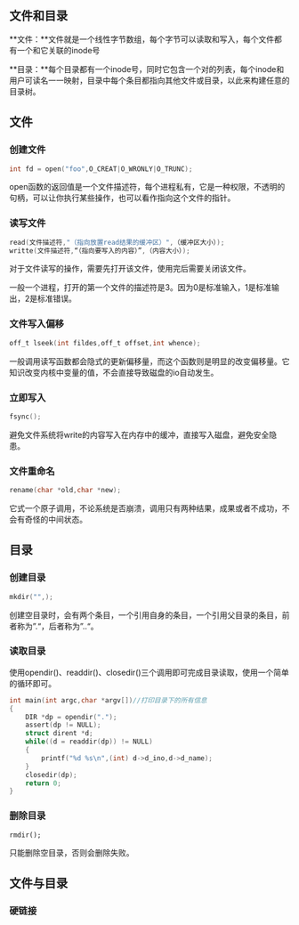 ## 文件和目录

**文件：**文件就是一个线性字节数组，每个字节可以读取和写入，每个文件都有一个和它关联的inode号

**目录：**每个目录都有一个inode号，同时它包含一个对的列表，每个inode和用户可读名一一映射，目录中每个条目都指向其他文件或目录，以此来构建任意的目录树。 

## 文件
### 创建文件

```c
int fd = open("foo",O_CREAT|O_WRONLY|O_TRUNC);
```

open函数的返回值是一个文件描述符，每个进程私有，它是一种权限，不透明的句柄，可以让你执行某些操作，也可以看作指向这个文件的指针。

### 读写文件

```c
read(文件描述符,"（指向放置read结果的缓冲区）",（缓冲区大小）);
writte(文件描述符,“（指向要写入的内容）”,（内容大小）);
```

对于文件读写的操作，需要先打开该文件，使用完后需要关闭该文件。

一般一个进程，打开的第一个文件的描述符是3。因为0是标准输入，1是标准输出，2是标准错误。

### 文件写入偏移

```c
off_t lseek(int fildes,off_t offset,int whence);
```

一般调用读写函数都会隐式的更新偏移量，而这个函数则是明显的改变偏移量。它知识改变内核中变量的值，不会直接导致磁盘的io自动发生。

### 立即写入

```c
fsync();
```

避免文件系统将write的内容写入在内存中的缓冲，直接写入磁盘，避免安全隐患。

### 文件重命名

```c
rename(char *old,char *new);
```

它式一个原子调用，不论系统是否崩溃，调用只有两种结果，成果或者不成功，不会有奇怪的中间状态。

## 目录

### 创建目录

````c
mkdir("",);
````

创建空目录时，会有两个条目，一个引用自身的条目，一个引用父目录的条目，前者称为”.“，后者称为”..“。

### 读取目录

使用opendir()、readdir()、closedir()三个调用即可完成目录读取，使用一个简单的循环即可。

```c
int main(int argc,char *argv[])//打印目录下的所有信息
{
	DIR *dp = opendir(".");
	assert(dp != NULL);
	struct dirent *d;
	while((d = readdir(dp)) != NULL)
	{
		printf("%d %s\n",(int) d->d_ino,d->d_name);
	}
	closedir(dp);
	return 0;
}
```

### 删除目录

```
rmdir();
```

只能删除空目录，否则会删除失败。

## 文件与目录

### 硬链接

 
